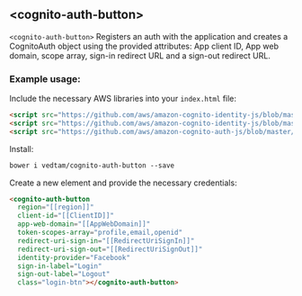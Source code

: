 ## \<cognito-auth-button\>

`<cognito-auth-button>` Registers an auth with the application and creates a CognitoAuth object using the provided attributes: App client ID, App web domain, scope array, sign-in redirect URL and a sign-out redirect URL.

### Example usage:

Include the necessary AWS libraries into your `index.html` file:

```html
<script src="https://github.com/aws/amazon-cognito-identity-js/blob/master/dist/aws-cognito-sdk.min.js"></script>
<script src="https://github.com/aws/amazon-cognito-identity-js/blob/master/dist/amazon-cognito-identity.min.js"></script>
<script src="https://github.com/aws/amazon-cognito-auth-js/blob/master/dist/amazon-cognito-auth.min.js"></script>
```

Install:

```html
bower i vedtam/cognito-auth-button --save
```

Create a new element and provide the necessary credentials:

```html
<cognito-auth-button
  region="[[region]]"
  client-id="[[ClientID]]"
  app-web-domain="[[AppWebDomain]]"
  token-scopes-array="profile,email,openid"
  redirect-uri-sign-in="[[RedirectUriSignIn]]"
  redirect-uri-sign-out="[[RedirectUriSignOut]]"
  identity-provider="Facebook"
  sign-in-label="Login"
  sign-out-label="Logout"
  class="login-btn"></cognito-auth-button>
```
